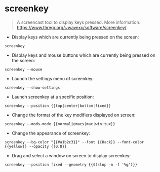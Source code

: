 # screenkey

> A screencast tool to display keys pressed.
> More information: <https://www.thregr.org/~wavexx/software/screenkey/>

- Display keys which are currently being pressed on the screen:

`screenkey`

- Display keys and mouse buttons which are currently being pressed on the screen:

`screenkey --mouse`

- Launch the settings menu of screenkey:

`screenkey --show-settings`

- Launch screenkey at a specific position:

`screenkey --position {{top|center|bottom|fixed}}`

- Change the format of the key modifiers displayed on screen:

`screenkey --mods-mode {{normal|emacs|mac|win|tux}}`

- Change the appearance of screenkey:

`screenkey --bg-color "{{#a1b2c3}}" --font {{Hack}} --font-color {{yellow}} --opacity {{0.8}}`

- Drag and select a window on screen to display screenkey:

`screenkey --position fixed --geometry {{$(slop -n -f '%g')}}`
